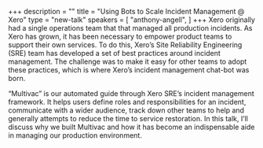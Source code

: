 +++
description = ""
title = "Using Bots to Scale Incident Management @ Xero"
type = "new-talk"
speakers = [
        "anthony-angell",
]
+++
Xero originally had a single operations team that that managed all production incidents. As Xero has grown, it has been necessary to empower product teams to support their own services. To do this, Xero’s Site Reliability Engineering (SRE) team has developed a set of best practices around incident management. The challenge was to make it easy for other teams to adopt these practices, which is where Xero’s incident management chat-bot was born.

“Multivac” is our automated guide through Xero SRE’s incident management framework. It helps users define roles and responsibilities for an incident, communicate with a wider audience, track down other teams to help and generally attempts to reduce the time to service restoration. In this talk, I’ll discuss why we built Multivac and how it has become an indispensable aide in managing our production environment.